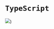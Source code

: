 #  `TypeScript`

![](https://dmitripavlutin.com/static/703f6ceb9775e7293db0f60528e3c772/2e575/typescript-function-type-5.png))
